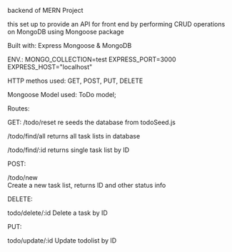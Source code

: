 backend of MERN Project

this set up to provide an API for front end by performing CRUD operations on MongoDB using Mongoose package

Built with:
Express
Mongoose & MongoDB

ENV.:
MONGO_COLLECTION=test
EXPRESS_PORT=3000
EXPRESS_HOST="localhost"

HTTP methos used:
GET, POST, PUT, DELETE

Mongoose Model used: ToDo model;

Routes:

GET:
/todo/reset
re seeds the database from todoSeed.js

/todo/find/all
returns all task lists in database

/todo/find/:id
returns single task list by ID

POST:

/todo/new  
Create a new task list, returns ID and other status info

DELETE:

todo/delete/:id
Delete a task by ID

PUT:

todo/update/:id
Update todolist by ID
